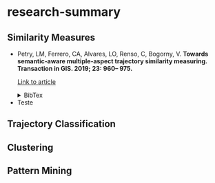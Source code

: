 # research-summary


<h2>Similarity Measures</h2>
  <ul>
  <li>Petry, LM, Ferrero, CA, Alvares, LO, Renso, C, Bogorny, V. <b>Towards semantic‐aware multiple‐aspect trajectory similarity       measuring. Transaction in GIS. 2019; 23: 960– 975.</b></li>
  
  [Link to article](https://onlinelibrary.wiley.com/doi/full/10.1111/tgis.12542)
  <details>
  <summary>BibTex</summary>
     @article{doi:10.1111/tgis.12542,
    author = {Petry, Lucas May and Ferrero, Carlos Andres and Alvares, Luis Otavio and Renso, Chiara and Bogorny, Vania},
    title = {Towards semantic-aware multiple-aspect trajectory similarity measuring},
    journal = {Transactions in GIS},
    volume = {23},
    number = {5},
    pages = {960-975},
    doi = {10.1111/tgis.12542},
    url = {https://onlinelibrary.wiley.com/doi/abs/10.1111/tgis.12542},
    eprint = {https://onlinelibrary.wiley.com/doi/pdf/10.1111/tgis.12542},
    year = {2019}
  }
  </details>
  
  <li>Teste</li>
  </ul>
<h2>Trajectory Classification</h2>
<h2>Clustering</h2>
<h2>Pattern Mining</h2>
